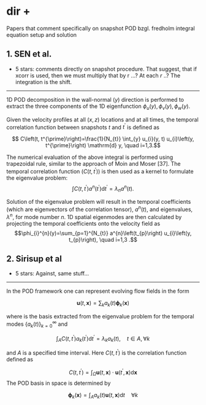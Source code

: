 # dir +

Papers that comment specifically on snapshot POD bzgl. fredholm integral equation setup and solution

## 1. SEN et al.
+ 5 stars: comments directly on snapshot procedure. That suggest, that if xcorr is used, then we must multiply that by r ...? At each $r$ ..? The integration is the shift.
---
1D POD decomposition in the wall-normal $(y)$ direction is performed to extract the three components of the 1D eigenfunction $\phi_{u}(y), \phi_{v}(y), \phi_{w}(y)$. 

Given the velocity profiles at all $(x, z)$ locations and at all times, the temporal correlation function between snapshots $t$ and $t^{\prime}$ is defined as

$$ C\left(t, t^{\prime}\right)=\frac{1}{N_{t}} \int_{y} u_{i}(y, t) u_{i}\left(y, t^{\prime}\right) \mathrm{d} y, \quad i=1,3.$$

The numerical evaluation of the above integral is performed using trapezoidal rule, similar to the approach of Moin and Moser [37]. The temporal correlation function $\left(C\left(t, t^{\prime}\right)\right)$ is then used as a kernel to formulate the eigenvalue problem:
$$ \int C\left(t, t^{\prime}\right) a^{n}\left(t^{\prime}\right) \mathrm{d} t^{\prime}=\lambda_{n} a^{n}(t).$$

Solution of the eigenvalue problem will result in the temporal coefficients (which are eigenvectors of the correlation tensor), $a^{n}(t)$, and eigenvalues, $\lambda^{n}$, for mode number $n$. 1D spatial eigenmodes are then calculated by projecting the temporal coefficients onto the velocity field as
$$\phi_{i}^{n}(y)=\sum_{p=1}^{N_{t}} a^{n}\left(t_{p}\right) u_{i}\left(y, t_{p}\right), \quad i=1,3 .$$

## 2. Sirisup et al 
+ 5 stars: Against, same stuff...
---
In the POD framework one can represent evolving flow fields in the form

$$\mathbf{u}(t, \mathbf{x})=\sum_{k} a_{k}(t) \boldsymbol{\phi}_{k}(\mathbf{x})$$

where is the basis extracted from the eigenvalue problem for the temporal modes $\left\{a_{k}(t)\right\}_{k=0}^{\infty}$ and 

$$\int_{A} C\left(t, t^{\prime}\right) a_{k}\left(t^{\prime}\right) \mathrm{d} t^{\prime}=\lambda_{k} a_{k}(t), \quad t \in A, \forall k$$

and $A$ is a specified time interval. Here $C\left(t, t^{\prime}\right)$ is the correlation function defined as

$$C\left(t, t^{\prime}\right)=\int_{\Omega} \mathbf{u}(t, \mathbf{x}) \cdot \mathbf{u}\left(t^{\prime}, \mathbf{x}\right) \mathrm{d} \mathbf{x}$$
The POD basis in space is determined by

$$\boldsymbol{\phi}_{k}(\mathbf{x})=\int_{A} a_{k}(t) \mathbf{u}(t, \mathbf{x}) \mathrm{d} t \quad \forall k$$
